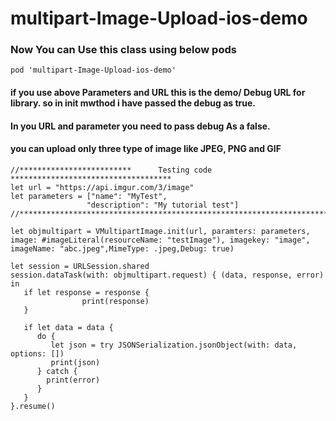 # multipart-Image-Upload-ios-demo

### Now You can Use this class using below pods

```
pod 'multipart-Image-Upload-ios-demo'
```
#### if you use above Parameters and URL this is the demo/ Debug URL for library. so in init mwthod i have passed the debug as true.
#### In you URL and parameter you need to pass debug As a false.
#### you can upload only three type of image like JPEG, PNG and GIF



```
//*************************      Testing code       ************************************
let url = "https://api.imgur.com/3/image"
let parameters = ["name": "MyTest",
                 "description": "My tutorial test"]
//***************************************************************************************

let objmultipart = VMultipartImage.init(url, paramters: parameters, image: #imageLiteral(resourceName: "testImage"), imagekey: "image", imageName: "abc.jpeg",MimeType: .jpeg,Debug: true)
        
let session = URLSession.shared
session.dataTask(with: objmultipart.request) { (data, response, error) in
   if let response = response {
                print(response)
   }
            
   if let data = data {
      do {
         let json = try JSONSerialization.jsonObject(with: data, options: [])
         print(json)
      } catch {
        print(error)
      }
   }
}.resume()
```
